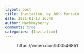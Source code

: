 ```yaml
---
layout: post
title: Invitation, by John Partain
date: 2021-01-13 16:48
author: MarkMayberry
comments: true
categories: [Invitation]
---
```

<!-- wp:embed {"url":"https://vimeo.com/500546851","type":"video","providerNameSlug":"vimeo","responsive":true,"className":"wp-embed-aspect-4-3 wp-has-aspect-ratio"} -->
<figure class="wp-block-embed is-type-video is-provider-vimeo wp-block-embed-vimeo wp-embed-aspect-4-3 wp-has-aspect-ratio"><div class="wp-block-embed__wrapper">
https://vimeo.com/500546851
</div></figure>
<!-- /wp:embed -->
